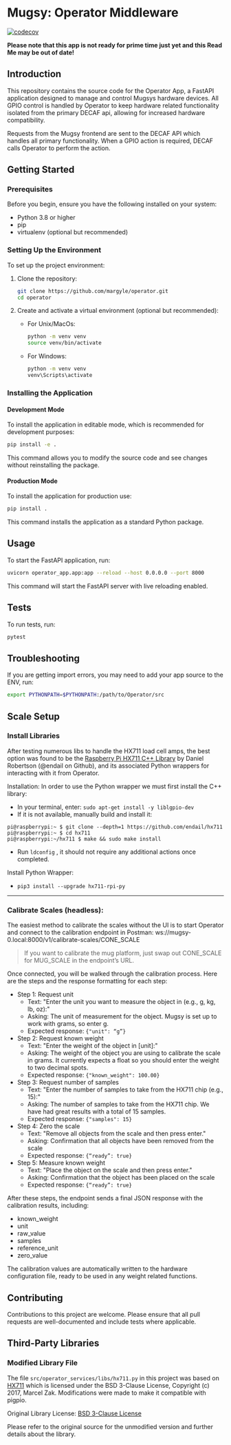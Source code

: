 # Mugsy: Operator Middleware
[![codecov](https://codecov.io/gh/margyle/operator/graph/badge.svg?token=Q1BR1UE0FG)](https://codecov.io/gh/margyle/operator)

**Please note that this app is not ready for prime time just yet and this Read Me may be out of date!**
## Introduction
This repository contains the source code for the Operator App, a FastAPI application designed to manage and control Mugsys hardware devices. All GPIO control is handled by Operator to keep hardware related functionality isolated from the primary DECAF api, allowing for increased hardware compatibility. 

Requests from the Mugsy frontend are sent to the DECAF API which handles all primary functionality. When a GPIO action is required, DECAF calls Operator to perform the action.

## Getting Started

### Prerequisites
Before you begin, ensure you have the following installed on your system:
- Python 3.8 or higher
- pip
- virtualenv (optional but recommended)

### Setting Up the Environment

To set up the project environment:
1. Clone the repository:
   ```bash
   git clone https://github.com/margyle/operator.git
   cd operator
   ```

2. Create and activate a virtual environment (optional but recommended):
   - For Unix/MacOs:
     ```bash
     python -m venv venv
     source venv/bin/activate
     ```
   - For Windows:
     ```cmd
     python -m venv venv
     venv\Scripts\activate
     ```


### Installing the Application

#### Development Mode
To install the application in editable mode, which is recommended for development purposes:
```bash
pip install -e .
```
This command allows you to modify the source code and see changes without reinstalling the package.

#### Production Mode
To install the application for production use:
```bash
pip install .
```
This command installs the application as a standard Python package.

## Usage

To start the FastAPI application, run:
```bash
uvicorn operator_app.app:app --reload --host 0.0.0.0 --port 8000
```
This command will start the FastAPI server with live reloading enabled.

## Tests

To run tests, run:
```bash
pytest
```

## Troubleshooting

If you are getting import errors, you may need to add your app source to the ENV, run:
```bash
export PYTHONPATH=$PYTHONPATH:/path/to/Operator/src
```
## Scale Setup

### Install Libraries
After testing numerous libs to handle the HX711 load cell amps, the best option was found to be the [Raspberry Pi HX711 C++ Library](https://github.com/endail/hx711) by Daniel Robertson (@endail on Github), and its associated Python wrappers for interacting with it from Operator. 

Installation: 
In order to use the Python wrapper we must first install the C++ library:
* In your terminal, enter: ```sudo apt-get install -y liblgpio-dev```
* If it is not available, manually build and install it: 

```
pi@raspberrypi:~ $ git clone --depth=1 https://github.com/endail/hx711
pi@raspberrypi:~ $ cd hx711
pi@raspberrypi:~/hx711 $ make && sudo make install
```

* Run `ldconfig` , it should not require any additional actions once completed.

Install Python Wrapper:
* ```pip3 install --upgrade hx711-rpi-py```

- - -

### Calibrate Scales (headless):
The easiest method to calibrate the scales without the UI is to start Operator and connect to the calibration endpoint in Postman: ws://mugsy-0.local:8000/v1/calibrate-scales/CONE_SCALE

> If you want to calibrate the mug platform, just swap out CONE_SCALE for MUG_SCALE in the endpoint’s URL.

Once connected, you will be walked through the calibration process. Here are the steps and the response formatting for each step: 

* Step 1: Request unit
  * Text: "Enter the unit you want to measure the object in (e.g., g, kg, lb, oz):"
  * Asking: The unit of measurement for the object. Mugsy is set up to work with grams, so enter g.
  * Expected response: ```{"unit": “g”}```
* Step 2: Request known weight
  * Text: "Enter the weight of the object in [unit]:"
  * Asking: The weight of the object you are using to calibrate the scale in grams. It currently expects a float so you should enter the weight to two decimal spots.
  * Expected response: ```{"known_weight": 100.00}```
* Step 3: Request number of samples
  * Text: "Enter the number of samples to take from the HX711 chip (e.g., 15):"
  * Asking: The number of samples to take from the HX711 chip. We have had great results with a total of 15 samples.
  * Expected response: ```{"samples": 15}```
* Step 4: Zero the scale
  * Text: "Remove all objects from the scale and then press enter."
  * Asking: Confirmation that all objects have been removed from the scale
  * Expected response: ```{“ready”: true}```
* Step 5: Measure known weight
  * Text: "Place the object on the scale and then press enter."
  * Asking: Confirmation that the object has been placed on the scale
  * Expected response: ```{“ready”: true}```
 
After these steps, the endpoint sends a final JSON response with the calibration results, including:
* known_weight
* unit
* raw_value
* samples
* reference_unit
* zero_value

The calibration values are automatically written to the hardware configuration file, ready to be used in any weight related functions.

## Contributing
Contributions to this project are welcome. Please ensure that all pull requests are well-documented and include tests where applicable.

## Third-Party Libraries

### Modified Library File

The file `src/operator_services/libs/hx711.py` in this project was based on [HX711](https://github.com/gandalf15/HX711) which is licensed under the BSD 3-Clause License, Copyright (c) 2017, Marcel Zak. Modifications were made to make it compatible with pigpio.

Original Library License: [BSD 3-Clause License](https://opensource.org/licenses/BSD-3-Clause)

Please refer to the original source for the unmodified version and further details about the library.

